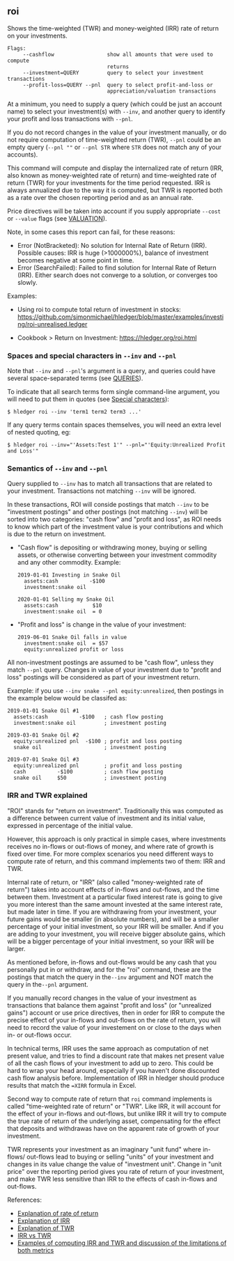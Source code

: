 ## roi

Shows the time-weighted (TWR) and money-weighted (IRR) rate of return
on your investments.

```flags
Flags:
     --cashflow                 show all amounts that were used to compute
                                returns
     --investment=QUERY         query to select your investment transactions
     --profit-loss=QUERY --pnl  query to select profit-and-loss or
                                appreciation/valuation transactions
```

At a minimum, you need to supply a query (which could be just an
account name) to select your investment(s) with `--inv`, and another
query to identify your profit and loss transactions with `--pnl`.

If you do not record changes in the value of your investment manually,
or do not require computation of time-weighted return (TWR), `--pnl`
could be an empty query (`--pnl ""` or `--pnl STR` where `STR` does
not match any of your accounts).

This command will compute and display the internalized rate of return
(IRR, also known as money-weighted rate of return) and time-weighted
rate of return (TWR) for your investments for the time period
requested. IRR is always annualized due to the way it is computed, but
TWR is reported both as a rate over the chosen reporting period and as
an annual rate.

Price directives will be taken into account if you supply appropriate
`--cost` or `--value` flags (see [VALUATION](https://hledger.org/hledger.html#valuation)).

Note, in some cases this report can fail, for these reasons:

- Error (NotBracketed): No solution for Internal Rate of Return (IRR).
  Possible causes: IRR is huge (>1000000%), balance of investment becomes negative at some point in time.
- Error (SearchFailed): Failed to find solution for Internal Rate of Return (IRR).
  Either search does not converge to a solution, or converges too slowly.

Examples:

- Using roi to compute total return of investment in stocks:
  <https://github.com/simonmichael/hledger/blob/master/examples/investing/roi-unrealised.ledger>

- Cookbook > Return on Investment: 
  <https://hledger.org/roi.html>

### Spaces and special characters in `--inv` and `--pnl`

Note that `--inv` and `--pnl`'s argument is a query, and queries could have several space-separated terms (see [QUERIES](https://hledger.org/hledger.html#queries)).

To indicate that all search terms form single command-line argument, you will need to put them in quotes (see [Special characters](https://hledger.org/hledger.html#special-characters)):

```cli
$ hledger roi --inv 'term1 term2 term3 ...'
```

If any query terms contain spaces themselves, you will need an extra level of nested quoting, eg:

```cli
$ hledger roi --inv="'Assets:Test 1'" --pnl="'Equity:Unrealized Profit and Loss'"
```

### Semantics of `--inv` and `--pnl`

Query supplied to `--inv` has to match all transactions that are
related to your investment. Transactions not matching `--inv` will be
ignored.

In these transactions, ROI will conside postings that match `--inv` to
be "investment postings" and other postings (not matching `--inv`)
will be sorted into two categories: "cash flow" and "profit and loss",
as ROI needs to know which part of the investment value is your
contributions and which is due to the return on investment.


- "Cash flow" is depositing or withdrawing money, buying or selling
assets, or otherwise converting between your investment commodity and
any other commodity. Example:

    ```journal
    2019-01-01 Investing in Snake Oil
      assets:cash          -$100
      investment:snake oil

    2020-01-01 Selling my Snake Oil
      assets:cash           $10
      investment:snake oil  = 0
    ```

- "Profit and loss" is change in the value of your investment:

    ```journal
    2019-06-01 Snake Oil falls in value
      investment:snake oil  = $57
      equity:unrealized profit or loss
    ```

All non-investment postings are assumed to be "cash flow", unless they
match `--pnl` query. Changes in value of your investment due to
"profit and loss" postings will be considered as part of your
investment return.

Example: if you use `--inv snake --pnl equity:unrealized`, then
postings in the example below would be classifed as:

```journal
2019-01-01 Snake Oil #1
  assets:cash          -$100   ; cash flow posting
  investment:snake oil         ; investment posting

2019-03-01 Snake Oil #2
  equity:unrealized pnl  -$100 ; profit and loss posting
  snake oil                    ; investment posting

2019-07-01 Snake Oil #3
  equity:unrealized pnl        ; profit and loss posting
  cash          -$100          ; cash flow posting
  snake oil     $50            ; investment posting
```


### IRR and TWR explained

"ROI" stands for "return on investment". Traditionally this was
computed as a difference between current value of investment and its
initial value, expressed in percentage of the initial value.

However, this approach is only practical in simple cases, where
investments receives no in-flows or out-flows of money, and where rate
of growth is fixed over time. For more complex scenarios you need
different ways to compute rate of return, and this command implements
two of them: IRR and TWR.

Internal rate of return, or "IRR" (also called "money-weighted rate of
return") takes into account effects of in-flows and out-flows, and the
time between them. Investment at a particular fixed interest rate is
going to give you more interest than the same amount invested at the
same interest rate, but made later in time. If you are withdrawing from
your investment, your future gains would be smaller (in absolute
numbers), and will be a smaller percentage of your initial investment,
so your IRR will be smaller. And if you are adding to your investment,
you will receive bigger absolute gains, which will be a bigger
percentage of your initial investment, so your IRR will be larger.

As mentioned before, in-flows and out-flows would be any cash that you
personally put in or withdraw, and for the "roi" command, these are
the postings that match the query in the`--inv` argument and NOT
match the query in the`--pnl` argument.

If you manually record changes in the value of your investment as
transactions that balance them against "profit and loss" (or
"unrealized gains") account or use price directives, then in order for
IRR to compute the precise effect of your in-flows and out-flows on
the rate of return, you will need to record the value of your
investement on or close to the days when in- or out-flows occur.

In technical terms, IRR uses the same approach as computation of net
present value, and tries to find a discount rate that makes net
present value of all the cash flows of your investment to add up to
zero. This could be hard to wrap your head around, especially if you
haven't done discounted cash flow analysis before. Implementation of
IRR in hledger should produce results that match the `=XIRR` formula in
Excel.

Second way to compute rate of return that `roi` command implements is
called "time-weighted rate of return" or "TWR". Like IRR, it will
account for the effect of your in-flows and out-flows, but unlike IRR
it will try to compute the true rate of return of the underlying
asset, compensating for the effect that deposits and withdrawas have
on the apparent rate of growth of your investment.

TWR represents your investment as an imaginary "unit fund" where
in-flows/ out-flows lead to buying or selling "units" of your
investment and changes in its value change the value of "investment
unit". Change in "unit price" over the reporting period gives you rate
of return of your investment, and make TWR less sensitive than IRR to
the effects of cash in-flows and out-flows.

References:

* [Explanation of rate of return](https://www.investopedia.com/terms/r/rateofreturn.asp)
* [Explanation of IRR](https://www.investopedia.com/terms/i/irr.asp)
* [Explanation of TWR](https://www.investopedia.com/terms/t/time-weightedror.asp)
* [IRR vs TWR](https://smartasset.com/investing/time-weighted-return)
* [Examples of computing IRR and TWR and discussion of the limitations of both metrics](https://blog.commonwealth.com/measuring-portfolio-performance-twr-vs.-irr)

